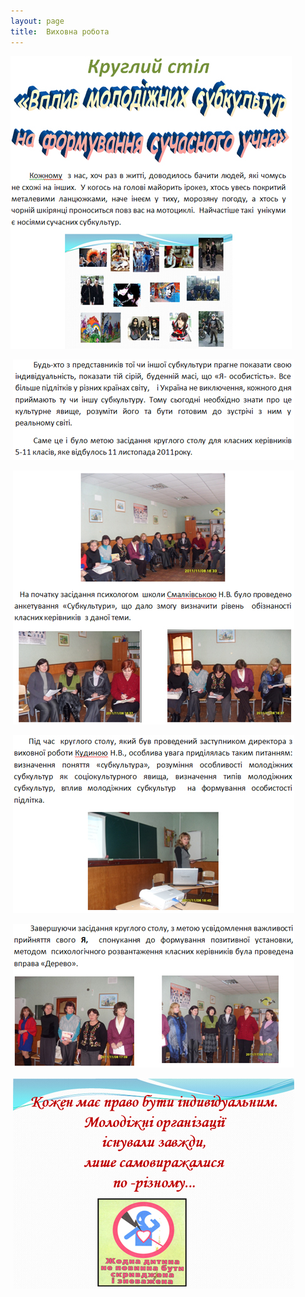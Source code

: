 ```yaml
---
layout: page
title:  Виховна робота
---
```

![](/assets/tiger-1322207903.jpg)

 ![](/assets/tiger-1322207934.jpg)

 ![](/assets/tiger-1322207958.jpg)

 ![](/assets/tiger-1322207986.jpg)

 ![](/assets/tiger-1322208009.jpg)

 ![](/assets/tiger-1322208034.jpg)